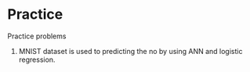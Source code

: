 # Practice
Practice problems
1. MNIST dataset is used to predicting the no by using ANN and logistic regression. 
